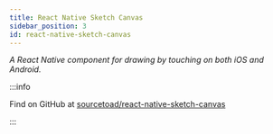 ```yaml
---
title: React Native Sketch Canvas
sidebar_position: 3
id: react-native-sketch-canvas
---
```


_A React Native component for drawing by touching on both iOS and Android._


:::info

Find on GitHub at [sourcetoad/react-native-sketch-canvas](https://github.com/sourcetoad/react-native-sketch-canvas)

:::